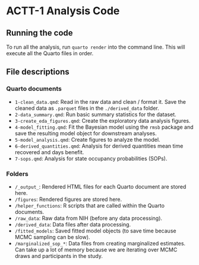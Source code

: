 # ACTT-1 Analysis Code

## Running the code

To run all the analysis, run `quarto render` into the command line. This will execute all the Quarto files in order.

## File descriptions

### Quarto documents

- `1-clean_data.qmd`: Read in the raw data and clean / format it. Save the cleaned data as `.parquet` files in the `./derived_data` folder.
- `2-data_summary.qmd`: Run basic summary statistics for the dataset.
- `3-create_eda_figures.qmd`: Create the exploratory data analysis figures.
- `4-model_fitting.qmd`: Fit the Bayesian model using the `rmsb` package and save the resulting model object for downstream analyses.
- `5-model_analysis.qmd`: Create figures to analyze the model.
- `6-derived_quantities.qmd`: Analysis for derived quantities mean time recovered and days benefit.
- `7-sops.qmd`: Analysis for state occupancy probabilities (SOPs).

### Folders

- `/_output_`: Rendered HTML files for each Quarto document are stored here.
- `/figures`: Rendered figures are stored here.
- `/helper_functions`: R scripts that are called within the Quarto documents.
- `/raw_data`: Raw data from NIH (before any data processing).
- `/derived_data`: Data files after data processing.
- `/fitted_models`: Saved fitted model objects (to save time because MCMC sampling can be slow).
- `/marginalized_sop_*`: Data files from creating marginalized estimates. Can take up a lot of memory because we are iterating over MCMC draws and participants in the study.
